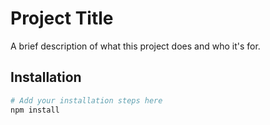 # Project Title

A brief description of what this project does and who it's for.

## Installation

```bash
# Add your installation steps here
npm install
